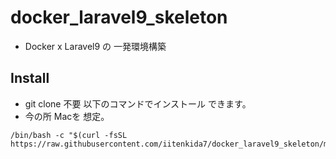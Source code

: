 # docker_laravel9_skeleton
* Docker x Laravel9 の 一発環境構築

## Install

* git clone 不要 以下のコマンドでインストール できます。
* 今の所 Macを 想定。

```
/bin/bash -c "$(curl -fsSL https://raw.githubusercontent.com/iitenkida7/docker_laravel9_skeleton/main/install.sh)"
```
